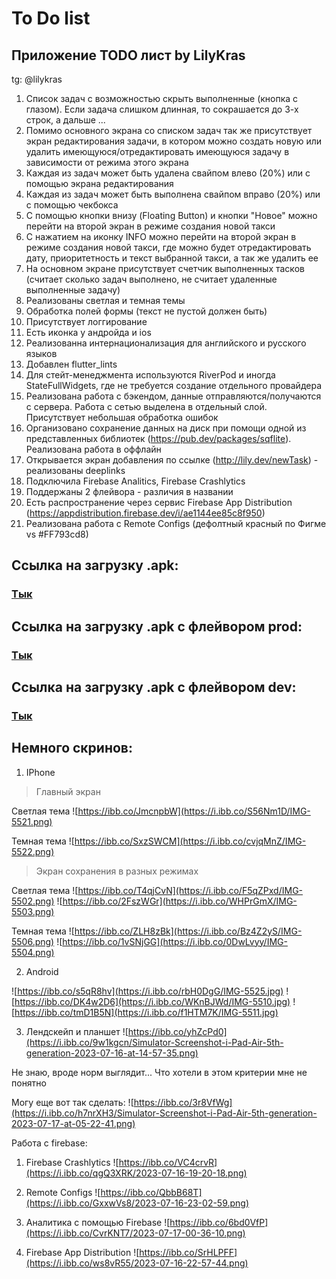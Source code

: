 # To Do list

## Приложение TODO лист by LilyKras 
tg: @lilykras

1. Список задач с возможностью скрыть выполненные (кнопка с глазом). Если задача слишком длинная, то сокрашается до 3-х строк, а дальше ...
2. Помимо основного экрана со списком задач так же присутствует экран редактирования задачи, в котором можно создать новую или удалить имеющуюся/отредактировать имеющуюся задачу в зависимости от режима этого экрана
3. Каждая из задач может быть удалена свайпом влево (20%) или с помощью экрана редактирования 
4. Каждая из задач может быть выполнена свайпом вправо (20%) или с помощью чекбокса 
5. С помощью кнопки внизу (Floating Button) и кнопки "Новое" можно перейти на второй экран в режиме создания новой такси
6. С нажатием на иконку INFO можно перейти на второй экран в режиме создания новой такси, где можно будет отредактировать дату, приоритетность и текст выбранной такси, а так же удалить ее
7. На основном экране присутствует счетчик выполненных тасков (считает сколько задач выполнено, не считает удаленные выполненные задачу)
8. Реализованы светлая и темная темы
9. Обработка полей формы (текст не пустой должен быть)
10. Присутствует логгирование 
11. Есть иконка у андройда и ios
12. Реализованна интернационализация для английского и русского языков
13. Добавлен flutter_lints
14. Для стейт-менеджмента используются RiverPod и иногда StateFullWidgets, где не требуется создание отдельного провайдера
15. Реализована работа с бэкендом, данные отправляются/получаются с сервера. Работа с сетью выделена в отдельный слой. Присутствует небольшая обработка ошибок
16. Организовано сохранение данных на диск при помощи одной из представленных библиотек (https://pub.dev/packages/sqflite). Реализована работа в оффлайн 
17. Открывается экран добавления по ссылке (http://lily.dev/newTask) - реализованы deeplinks
18. Подключила Firebase Analitics, Firebase Crashlytics
19. Поддержаны 2 флейвора - различия в названии
20. Есть распространение через сервис Firebase App Distribution (https://appdistribution.firebase.dev/i/ae1144ee85c8f950)
21. Реализована работа с Remote Configs (дефолтный красный по Фигме vs #FF793cd8)


## Ссылка на загрузку .apk:
### [Тык](https://drive.google.com/uc?export=download&id=1bI4WR3Bnti8xx_3Z3HVpe4q8ojyqvFc1)

## Ссылка на загрузку .apk с флейвором prod:
### [Тык](https://drive.google.com/uc?export=download&id=196zfK6CNt5wkiVUWYc5N3BeN968Lp6Ja)

## Ссылка на загрузку .apk с флейвором dev:
### [Тык](https://drive.google.com/uc?export=download&id=1jIj9jJ0MBB4MTJkn05qok6laI9-zLq-6)


## Немного скринов:
1. IPhone

> Главный экран

Светлая тема
![https://ibb.co/JmcnpbW](https://i.ibb.co/S56Nm1D/IMG-5521.png)

Темная тема
![https://ibb.co/SxzSWCM](https://i.ibb.co/cvjqMnZ/IMG-5522.png)


> Экран сохранения в разных режимах

Светлая тема
![https://ibb.co/T4qjCvN](https://i.ibb.co/F5qZPxd/IMG-5502.png)
![https://ibb.co/2FszWGr](https://i.ibb.co/WHPrGmX/IMG-5503.png)

Темная тема
![https://ibb.co/ZLH8zBk](https://i.ibb.co/Bz4Z2yS/IMG-5506.png)
![https://ibb.co/1vSNjGG](https://i.ibb.co/0DwLvyy/IMG-5504.png)

2. Android

![https://ibb.co/s5qR8hv](https://i.ibb.co/rbH0DgG/IMG-5525.jpg)
![https://ibb.co/DK4w2D6](https://i.ibb.co/WKnBJWd/IMG-5510.jpg)
![https://ibb.co/tmD1B5N](https://i.ibb.co/f1HTM7K/IMG-5511.jpg)


3. Лендскейп и планшет 
![https://ibb.co/yhZcPd0](https://i.ibb.co/9w1kgcn/Simulator-Screenshot-i-Pad-Air-5th-generation-2023-07-16-at-14-57-35.png) 

Не знаю, вроде норм выглядит... Что хотели в этом критерии мне не понятно 

Могу еще вот так сделать:
![https://ibb.co/3r8VfWg](https://i.ibb.co/h7nrXH3/Simulator-Screenshot-i-Pad-Air-5th-generation-2023-07-17-at-05-22-41.png)

Работа с firebase:

1. Firebase Crashlytics
![https://ibb.co/VC4crvR](https://i.ibb.co/qgQ3XRK/2023-07-16-19-20-18.png) 

2. Remote Configs 
![https://ibb.co/QbbB68T](https://i.ibb.co/GxxwVs8/2023-07-16-23-02-59.png) 

3. Аналитика с помощью Firebase
![https://ibb.co/6bd0VfP](https://i.ibb.co/CvrKNT7/2023-07-17-00-36-10.png)

4. Firebase App Distribution 
![https://ibb.co/SrHLPFF](https://i.ibb.co/ws8vR55/2023-07-16-22-57-44.png) 
